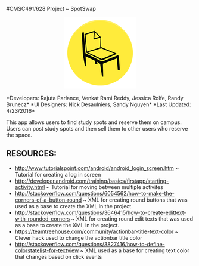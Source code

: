 #CMSC491/628 Project ~ SpotSwap     
<p align="center">
  <img src="https://github.com/rkBrunecz/CMSC491-To_Be_Determined/blob/master/app/src/main/res/mipmap-xxxhdpi/spot_swap_launcher.png" alt="SpotSwap Logo" height=192 width=192/>
</p>                                                                                   
*Developers:   Rajuta Parlance, Venkat Rami Reddy, Jessica Rolfe, Randy Brunecz*           
*UI Designers: Nick Desaulniers, Sandy Nguyen*             
*Last Updated: 4/23/2016*
 
This app allows users to find study spots  and reserve them on campus. Users can post study spots and then sell them to other users who reserve the space. 
                           
RESOURCES:
--------------
- http://www.tutorialspoint.com/android/android_login_screen.htm ~ Tutorial for creating a log in screen
- http://developer.android.com/training/basics/firstapp/starting-activity.html ~ Tutorial for moving between multiple activites
- http://stackoverflow.com/questions/6054562/how-to-make-the-corners-of-a-button-round ~ XML for creating round buttons that was used as a base to create the XML in the project.
- http://stackoverflow.com/questions/3646415/how-to-create-edittext-with-rounded-corners ~ XML for creating round edit texts that was used as a base to create the XML in the project.
- https://teamtreehouse.com/community/actionbar-title-text-color ~ Clever hack used to change the actionbar title color
- http://stackoverflow.com/questions/3827416/how-to-define-colorstatelist-for-textview ~ XML used as a base for creating text color that changes based on click events